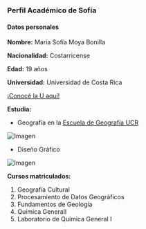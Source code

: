 ### Perfil Académico de Sofía


#### Datos personales


**Nombre:**
María Sofía Moya Bonilla

**Nacionalidad:**
Costarricense

**Edad:** 
19 años

**Universidad:**
Universidad de Costa Rica 

[¡Conocé la U aquí!](https://www.ucr.ac.cr/)

**Estudia:** 

* Geografía en la [Escuela de Geografía UCR](https://www.geografia.fcs.ucr.ac.cr/)

![_Imagen_](https://encrypted-tbn0.gstatic.com/images?q=tbn:ANd9GcSDImCl8YMKwLCTrw4SL74OaBBQqcS_skaDBw&usqp=CAU)

* Diseño Gráfico

![_Imagen_](https://encrypted-tbn0.gstatic.com/images?q=tbn:ANd9GcRo7VVMFf3Bhaqi2FB_HVzZGzaMOecErCTu-Q&usqp=CAU)

**Cursos matriculados:** 

1. Geografía Cultural
2. Procesamiento de Datos Geográficos
3. Fundamentos de Geología
4. Química GeneralI
5. Laboratorio de Química General I
